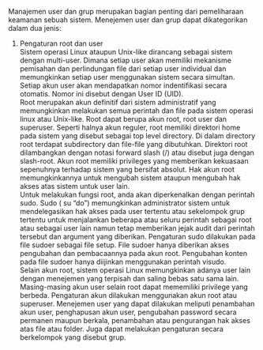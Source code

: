 Manajemen user dan grup merupakan bagian penting dari pemeliharaan keamanan sebuah sistem. Menejemen user dan grup dapat dikategorikan dalam dua jenis:
1.	Pengaturan root dan user      
      Sistem operasi Linux ataupun Unix-like dirancang sebagai sistem dengan multi-user. Dimana setiap user akan memiliki mekanisme pemisahan dan perlindungan file dari setiap user individual dan memungkinkan setiap user menggunakan sistem secara simultan. Setiap akun user akan mendapatkan nomor indentifikasi secara otomatis. Nomor ini disebut dengan User ID (UID).    
    	Root merupakan akun definitif dari sistem administratif yang memungkinkan melakukan semua perintah dan file pada sistem operasi linux atau Unix-like. Root dapat berupa akun root, root user dan superuser. Seperti halnya akun reguler, root memiliki direktori home pada sistem yang disebut sebagai top level directory. Di dalam directory root terdapat subdirectory dan file-file yang dibutuhkan. Direktori root dilambangkan dengan notasi forward slash (/) atau disebut juga dengan slash-root. Akun root memiliki privileges yang memberikan kekuasaan sepenuhnya terhadap sistem yang bersifat absolut. Hak akun root memungkinkannya untuk mengubah sistem ataupun mengubah hak akses atas sistem untuk user lain.    
    	Untuk melakukan fungsi root, anda akan diperkenalkan dengan perintah sudo. Sudo ( su “do”) memungkinkan administrator sistem untuk mendelegasikan hak akses pada user tertentu atau sekelompok grup tertentu untuk menjalankan beberapa atau seluru perintah sebagai root atau sebagai user lain namun tetap memberikan jejak audit dari perintah tersebut dan argument yang diberikan. Pengaturan sudo dilakukan pada file sudoer sebagai file setup. File sudoer hanya diberikan akses pengubahan dan pembacaannya pada akun root. Pengubahan konten pada file sudoer hanya diijinkan menggunakan perintah visudo.      
    	Selain akun root, sistem operasi Linux memungkinkan adanya user lain dengan menejemen yang terpisah dan saling bebas satu sama lain. Masing-masing akun user selain root dapat mememiliki privilege yang berbeda. Pengaturan akun dilakukan menggunakan akun root atau superuser. Menejemen user yang dapat dilakukan meliputi penambahan akun user, penghapusan akun user, pengubahan password secara permanen maupun berkala, penambahan atau pengurangan hak akses atas file atau folder. Juga dapat melakukan pengaturan secara berkelompok yang disebut grup.     

